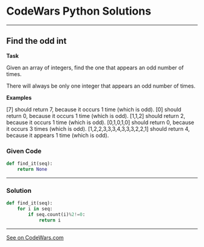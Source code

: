 # CodeWars Python Solutions

---

## Find the odd int

**Task**

Given an array of integers, find the one that appears an odd number of times.

There will always be only one integer that appears an odd number of times.

**Examples**

[7] should return 7, because it occurs 1 time (which is odd).
[0] should return 0, because it occurs 1 time (which is odd).
[1,1,2] should return 2, because it occurs 1 time (which is odd).
[0,1,0,1,0] should return 0, because it occurs 3 times (which is odd).
[1,2,2,3,3,3,4,3,3,3,2,2,1] should return 4, because it appears 1 time (which is odd).

### Given Code


```python
def find_it(seq):
    return None

```

---

### Solution


```python
def find_it(seq):
    for i in seq:
        if seq.count(i)%2!=0:
            return i
```


---


[See on CodeWars.com](https://www.codewars.com/kata/54da5a58ea159efa38000836/train/python)
